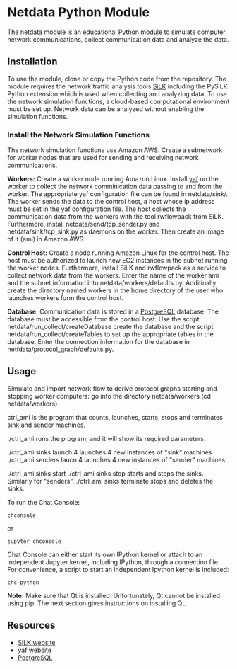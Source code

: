 # Netdata Python Module

The netdata module is an educational Python module to simulate computer network communications,
collect communication data and analyze the data.

## Installation

To use the module, clone or copy the Python code from the repository. The module requires the network traffic analysis tools
[SiLK](https://tools.netsa.cert.org/silk/index.html) including the PySiLK Python extension which is used when collecting
and analyzing data.
To use the network simulation functions,
a cloud-based computational environment must be set up. 
Network data can be analyzed without enabling the simulation functions.

### Install the Network Simulation Functions

The network simulation functions use Amazon AWS. Create a subnetwork for worker nodes that are used for sending and receiving
network communications. 

**Workers:**
Create a worker node running Amazon Linux.
Install [yaf](https://tools.netsa.cert.org/yaf/libyaf/index.html)
 on the worker to collect the network comminication data passing to and from the worker.
The appropriate yaf configuration file can be found in netdata/sink/. The worker sends the data to the control host, a host whose ip address
must be set in the yaf configuration file. The host collects the communication data from the workers with the tool rwflowpack from SiLK.
Furthermore, install netdata/send/tcp_sender.py and netdata/sink/tcp_sink.py as daemons on the worker.
Then create an image of it (ami) in Amazon AWS.

**Control Host:**
Create a node running Amazon Linux for the control host. The host must be authorized to launch new EC2 instances in the subnet
running the worker nodes. Furthermore, install 
SiLK and rwflowpack as a service to collect network data from the workers.
Enter the name of the worker ami and the subnet information into netdata/workers/defaults.py. Additinally create the directory
named workers in the home directory of the user who launches workers form the control host.

**Database:**
Communication data is stored in a [PostgreSQL](https://www.postgresql.org/) database. The database must be accessible from the
control host.
Use the script netdata/run_collect/createDatabase create the database and the script netdata/run_collect/createTables to
set up the appropriate tables in the database.
Enter the connection information for the database in netfdata/protocol_graph/defaults.py.

## Usage

Simulate and import network flow to derive protocol graphs
starting and stopping worker computers:
go into the directory netdata/workers
(cd netdata/workers)

ctrl_ami is the program that counts, launches, starts, stops and terminates
sink and sender machines.

./ctrl_ami runs the program, and it will show its required parameters.

./ctrl_ami sinks launch 4
launches 4 new instances of "sink" machines
./ctrl_ami senders laucn 4
launches 4 new instances of "sender" machines

./ctrl_ami sinks start
./ctrl_ami sinks stop
starts and stops the sinks. Similarly for "senders".
./ctrl_ami sinks terminate
stops and deletes the sinks.

To run the Chat Console:

    chconsole

or

    jupyter chconsole

Chat Console can either start its own IPython kernel or
attach to an independent Jupyter kernel, including
 IPython, through a connection file.
For convenience, a script to start an
independent Ipython kernel is included:

    chc-python

**Note:** Make sure that Qt is installed. Unfortunately, Qt cannot be
installed using pip. The next section gives instructions on installing Qt.

## Resources
- [SiLK website](https://tools.netsa.cert.org/silk/index.html)
- [yaf website](https://tools.netsa.cert.org/yaf/libyaf/index.html)
- [PostgreSQL](https://www.postgresql.org/)
